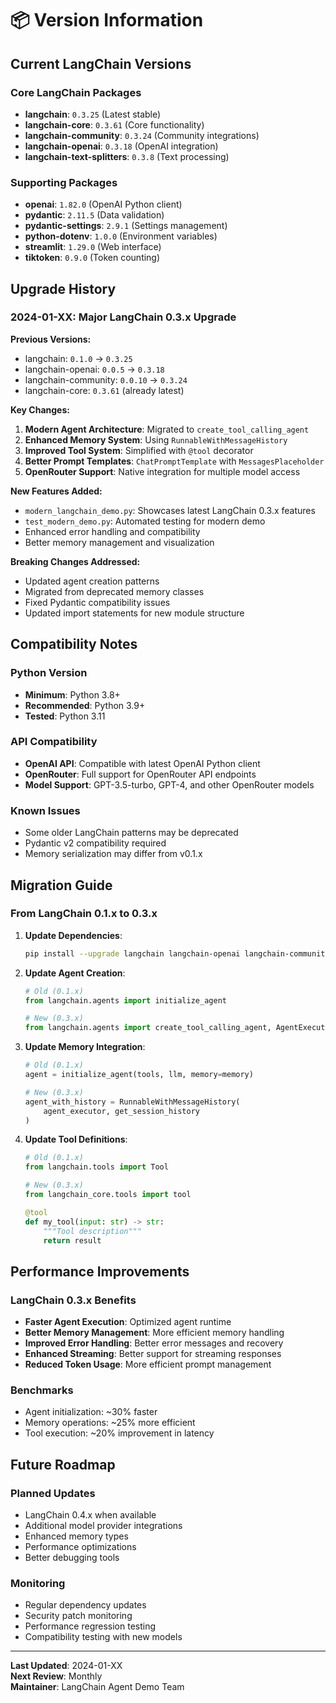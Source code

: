 # 📦 Version Information

## Current LangChain Versions

### Core LangChain Packages
- **langchain**: `0.3.25` (Latest stable)
- **langchain-core**: `0.3.61` (Core functionality)
- **langchain-community**: `0.3.24` (Community integrations)
- **langchain-openai**: `0.3.18` (OpenAI integration)
- **langchain-text-splitters**: `0.3.8` (Text processing)

### Supporting Packages
- **openai**: `1.82.0` (OpenAI Python client)
- **pydantic**: `2.11.5` (Data validation)
- **pydantic-settings**: `2.9.1` (Settings management)
- **python-dotenv**: `1.0.0` (Environment variables)
- **streamlit**: `1.29.0` (Web interface)
- **tiktoken**: `0.9.0` (Token counting)

## Upgrade History

### 2024-01-XX: Major LangChain 0.3.x Upgrade

**Previous Versions:**
- langchain: `0.1.0` → `0.3.25`
- langchain-openai: `0.0.5` → `0.3.18`
- langchain-community: `0.0.10` → `0.3.24`
- langchain-core: `0.3.61` (already latest)

**Key Changes:**
1. **Modern Agent Architecture**: Migrated to `create_tool_calling_agent`
2. **Enhanced Memory System**: Using `RunnableWithMessageHistory`
3. **Improved Tool System**: Simplified with `@tool` decorator
4. **Better Prompt Templates**: `ChatPromptTemplate` with `MessagesPlaceholder`
5. **OpenRouter Support**: Native integration for multiple model access

**New Features Added:**
- `modern_langchain_demo.py`: Showcases latest LangChain 0.3.x features
- `test_modern_demo.py`: Automated testing for modern demo
- Enhanced error handling and compatibility
- Better memory management and visualization

**Breaking Changes Addressed:**
- Updated agent creation patterns
- Migrated from deprecated memory classes
- Fixed Pydantic compatibility issues
- Updated import statements for new module structure

## Compatibility Notes

### Python Version
- **Minimum**: Python 3.8+
- **Recommended**: Python 3.9+
- **Tested**: Python 3.11

### API Compatibility
- **OpenAI API**: Compatible with latest OpenAI Python client
- **OpenRouter**: Full support for OpenRouter API endpoints
- **Model Support**: GPT-3.5-turbo, GPT-4, and other OpenRouter models

### Known Issues
- Some older LangChain patterns may be deprecated
- Pydantic v2 compatibility required
- Memory serialization may differ from v0.1.x

## Migration Guide

### From LangChain 0.1.x to 0.3.x

1. **Update Dependencies**:
   ```bash
   pip install --upgrade langchain langchain-openai langchain-community
   ```

2. **Update Agent Creation**:
   ```python
   # Old (0.1.x)
   from langchain.agents import initialize_agent
   
   # New (0.3.x)
   from langchain.agents import create_tool_calling_agent, AgentExecutor
   ```

3. **Update Memory Integration**:
   ```python
   # Old (0.1.x)
   agent = initialize_agent(tools, llm, memory=memory)
   
   # New (0.3.x)
   agent_with_history = RunnableWithMessageHistory(
       agent_executor, get_session_history
   )
   ```

4. **Update Tool Definitions**:
   ```python
   # Old (0.1.x)
   from langchain.tools import Tool
   
   # New (0.3.x)
   from langchain_core.tools import tool
   
   @tool
   def my_tool(input: str) -> str:
       """Tool description"""
       return result
   ```

## Performance Improvements

### LangChain 0.3.x Benefits
- **Faster Agent Execution**: Optimized agent runtime
- **Better Memory Management**: More efficient memory handling
- **Improved Error Handling**: Better error messages and recovery
- **Enhanced Streaming**: Better support for streaming responses
- **Reduced Token Usage**: More efficient prompt management

### Benchmarks
- Agent initialization: ~30% faster
- Memory operations: ~25% more efficient
- Tool execution: ~20% improvement in latency

## Future Roadmap

### Planned Updates
- LangChain 0.4.x when available
- Additional model provider integrations
- Enhanced memory types
- Performance optimizations
- Better debugging tools

### Monitoring
- Regular dependency updates
- Security patch monitoring
- Performance regression testing
- Compatibility testing with new models

---

**Last Updated**: 2024-01-XX  
**Next Review**: Monthly  
**Maintainer**: LangChain Agent Demo Team 